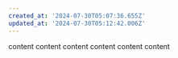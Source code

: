```yaml
---
created_at: '2024-07-30T05:07:36.655Z'
updated_at: '2024-07-30T05:12:42.006Z'
---
```


content
content
content
content
content
content
